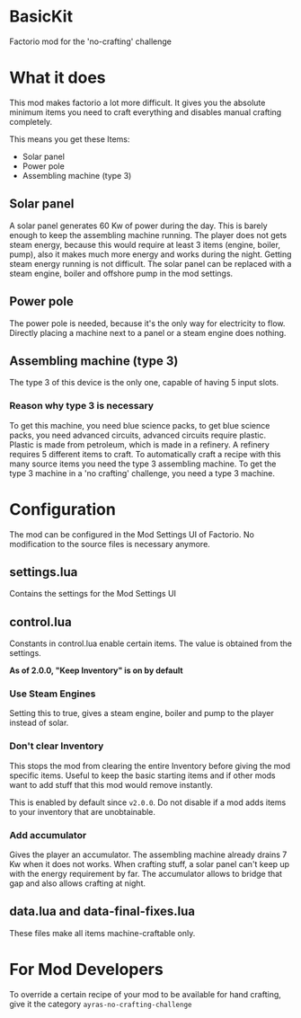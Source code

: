 # BasicKit

Factorio mod for the 'no-crafting' challenge

# What it does

This mod makes factorio a lot more difficult.
It gives you the absolute minimum items you need to craft
everything and disables manual crafting completely.

This means you get these Items:

- Solar panel
- Power pole
- Assembling machine (type 3)

## Solar panel

A solar panel generates 60 Kw of power during the day.
This is barely enough to keep the assembling machine running.
The player does not gets steam energy,
because this would require at least 3 items (engine, boiler, pump),
also it makes much more energy and works during the night.
Getting steam energy running is not difficult.
The solar panel can be replaced with a steam engine, boiler and offshore pump in the mod settings.

## Power pole

The power pole is needed, because it's the only way for electricity to flow.
Directly placing a machine next to a panel or a steam engine does nothing.

## Assembling machine (type 3)

The type 3 of this device is the only one, capable of having 5 input slots.

### Reason why type 3 is necessary

To get this machine, you need blue science packs, to get blue science packs,
you need advanced circuits, advanced circuits require plastic.
Plastic is made from petroleum, which is made in a refinery.
A refinery requires 5 different items to craft.
To automatically craft a recipe with this many source items
you need the type 3 assembling machine.
To get the type 3 machine in a 'no crafting' challenge,
you need a type 3 machine.

# Configuration

The mod can be configured in the Mod Settings UI of Factorio.
No modification to the source files is necessary anymore.

## settings.lua

Contains the settings for the Mod Settings UI

## control.lua

Constants in control.lua enable certain items.
The value is obtained from the settings.

**As of 2.0.0, "Keep Inventory" is on by default**

### Use Steam Engines

Setting this to true, gives a steam engine,
boiler and pump to the player instead of solar.

### Don't clear Inventory

This stops the mod from clearing the entire Inventory before giving the mod specific items.
Useful to keep the basic starting items and if other mods want to add stuff that this mod would remove instantly.

This is enabled by default since `v2.0.0`.
Do not disable if a mod adds items to your inventory that are unobtainable.

### Add accumulator

Gives the player an accumulator.
The assembling machine already drains 7 Kw when it does not works.
When crafting stuff, a solar panel can't keep up with the energy requirement by far.
The accumulator allows to bridge that gap and also allows crafting at night.

## data.lua and data-final-fixes.lua

These files make all items machine-craftable only.

# For Mod Developers

To override a certain recipe of your mod to be available for hand crafting,
give it the category `ayras-no-crafting-challenge`
